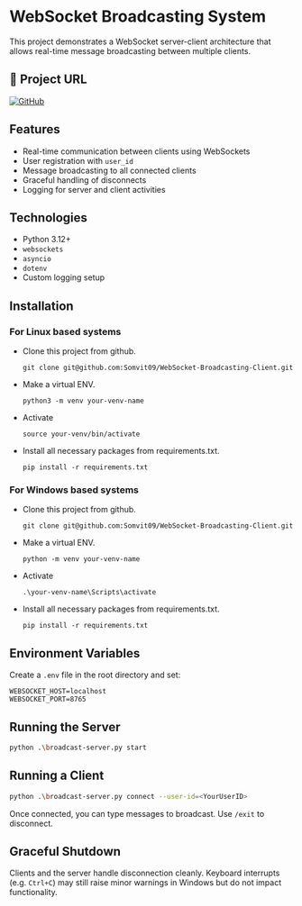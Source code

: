 # WebSocket Broadcasting System

This project demonstrates a WebSocket server-client architecture that allows real-time message broadcasting between multiple clients.

## 🔗 Project URL

[![GitHub](https://img.shields.io/badge/Visit%20Repo-GitHub-blue?logo=github)](https://github.com/Somvit09/WebSocket-Broadcasting-Client)


## Features

- Real-time communication between clients using WebSockets
- User registration with `user_id`
- Message broadcasting to all connected clients
- Graceful handling of disconnects
- Logging for server and client activities

## Technologies

- Python 3.12+
- `websockets`
- `asyncio`
- `dotenv`
- Custom logging setup

## Installation

### For Linux based systems
- Clone this project from github.
  ```
  git clone git@github.com:Somvit09/WebSocket-Broadcasting-Client.git
  ```
- Make a virtual ENV.
  ```
  python3 -m venv your-venv-name
  ```
- Activate
  ```
  source your-venv/bin/activate
  ```
- Install all necessary packages from requirements.txt.
  ```
  pip install -r requirements.txt
  ```

### For Windows based systems
- Clone this project from github.
  ```
  git clone git@github.com:Somvit09/WebSocket-Broadcasting-Client.git
  ```
- Make a virtual ENV.
  ```
  python -m venv your-venv-name
  ```
- Activate
  ```
  .\your-venv-name\Scripts\activate
  ```
- Install all necessary packages from requirements.txt.
  ```
  pip install -r requirements.txt
  ```

## Environment Variables

Create a `.env` file in the root directory and set:

```env
WEBSOCKET_HOST=localhost
WEBSOCKET_PORT=8765
```

## Running the Server

```bash
python .\broadcast-server.py start
```

## Running a Client

```bash
python .\broadcast-server.py connect --user-id=<YourUserID>
```

Once connected, you can type messages to broadcast. Use `/exit` to disconnect.

## Graceful Shutdown

Clients and the server handle disconnection cleanly. Keyboard interrupts (e.g. `Ctrl+C`) may still raise minor warnings in Windows but do not impact functionality.


